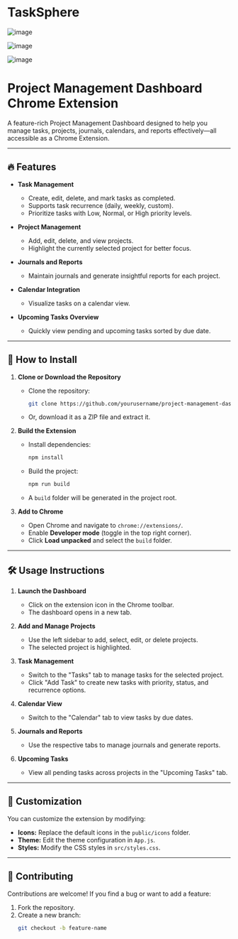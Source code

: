 # TaskSphere

![image](https://github.com/user-attachments/assets/a809e229-12f2-4a0d-a120-0e566cf2d986)

![image](https://github.com/user-attachments/assets/d6fe6682-2a81-4230-8931-440132677992)

![image](https://github.com/user-attachments/assets/c307ac28-a028-4d5a-a2a7-194fd541e498)

# Project Management Dashboard Chrome Extension

A feature-rich Project Management Dashboard designed to help you manage tasks, projects, journals, calendars, and reports effectively—all accessible as a Chrome Extension.

---

## 🔥 **Features**

- **Task Management**  
  - Create, edit, delete, and mark tasks as completed.
  - Supports task recurrence (daily, weekly, custom).
  - Prioritize tasks with Low, Normal, or High priority levels.

- **Project Management**  
  - Add, edit, delete, and view projects.
  - Highlight the currently selected project for better focus.

- **Journals and Reports**  
  - Maintain journals and generate insightful reports for each project.

- **Calendar Integration**  
  - Visualize tasks on a calendar view.

- **Upcoming Tasks Overview**  
  - Quickly view pending and upcoming tasks sorted by due date.

---

## 🚀 **How to Install**

1. **Clone or Download the Repository**
   - Clone the repository:
     ```bash
     git clone https://github.com/yourusername/project-management-dashboard.git
     ```
   - Or, download it as a ZIP file and extract it.

2. **Build the Extension**
   - Install dependencies:
     ```bash
     npm install
     ```
   - Build the project:
     ```bash
     npm run build
     ```
   - A `build` folder will be generated in the project root.

3. **Add to Chrome**
   - Open Chrome and navigate to `chrome://extensions/`.
   - Enable **Developer mode** (toggle in the top right corner).
   - Click **Load unpacked** and select the `build` folder.

---

## 🛠️ **Usage Instructions**

1. **Launch the Dashboard**
   - Click on the extension icon in the Chrome toolbar.
   - The dashboard opens in a new tab.

2. **Add and Manage Projects**
   - Use the left sidebar to add, select, edit, or delete projects.
   - The selected project is highlighted.

3. **Task Management**
   - Switch to the "Tasks" tab to manage tasks for the selected project.
   - Click "Add Task" to create new tasks with priority, status, and recurrence options.

4. **Calendar View**
   - Switch to the "Calendar" tab to view tasks by due dates.

5. **Journals and Reports**
   - Use the respective tabs to manage journals and generate reports.

6. **Upcoming Tasks**
   - View all pending tasks across projects in the "Upcoming Tasks" tab.

---

## 🎨 **Customization**

You can customize the extension by modifying:

- **Icons:** Replace the default icons in the `public/icons` folder.
- **Theme:** Edit the theme configuration in `App.js`.
- **Styles:** Modify the CSS styles in `src/styles.css`.

---

## 🤝 **Contributing**

Contributions are welcome! If you find a bug or want to add a feature:

1. Fork the repository.
2. Create a new branch:
   ```bash
   git checkout -b feature-name
